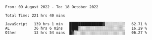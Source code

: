 
<!--START_SECTION:waka-->

```text
From: 09 August 2022 - To: 18 October 2022

Total Time: 221 hrs 40 mins

JavaScript   139 hrs 1 min   ███████████████▓░░░░░░░░░   62.71 %
AL           36 hrs 6 mins   ████░░░░░░░░░░░░░░░░░░░░░   16.29 %
Other        13 hrs 54 mins  █▓░░░░░░░░░░░░░░░░░░░░░░░   06.27 %
```

<!--END_SECTION:waka-->











